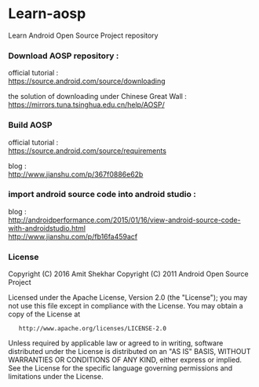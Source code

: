 # Learn-aosp
Learn Android Open Source Project repository

### Download AOSP repository : 
official tutorial :    
https://source.android.com/source/downloading

the solution of downloading under Chinese Great Wall  :    
https://mirrors.tuna.tsinghua.edu.cn/help/AOSP/

### Build AOSP
official tutorial :   
https://source.android.com/source/requirements

blog :  
http://www.jianshu.com/p/367f0886e62b

### import android source code into android studio :

blog :  
http://androidperformance.com/2015/01/16/view-android-source-code-with-androidstudio.html  
http://www.jianshu.com/p/fb16fa459acf


### License
 Copyright (C) 2016 Amit Shekhar
   Copyright (C) 2011 Android Open Source Project

   Licensed under the Apache License, Version 2.0 (the "License");
   you may not use this file except in compliance with the License.
   You may obtain a copy of the License at

       http://www.apache.org/licenses/LICENSE-2.0

   Unless required by applicable law or agreed to in writing, software
   distributed under the License is distributed on an "AS IS" BASIS,
   WITHOUT WARRANTIES OR CONDITIONS OF ANY KIND, either express or implied.
   See the License for the specific language governing permissions and
   limitations under the License.
